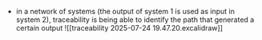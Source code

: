 - in a network of systems (the output of system 1 is used as input in system 2), traceability is being able to identify the path that generated a certain output
![[traceability 2025-07-24 19.47.20.excalidraw]]